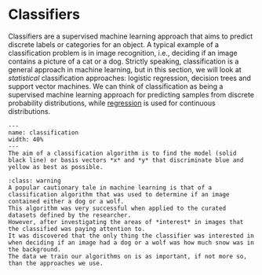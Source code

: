 # Classifiers 

Classifiers are a supervised machine learning approach that aims to predict discrete labels or categories for an object. 
A typical example of a classification problem is in image recognition, i.e., deciding if an image contains a picture of a cat or a dog. 
Strictly speaking, classification is a general approach in machine learning, but in this section, we will look at *statistical* classification approaches: logistic regression, decision trees and support vector machines. 
We can think of classification as being a supervised machine learning approach for predicting samples from discrete probability distributions, while [regression](/regression/regression) is used for continuous distributions. 

```{figure} ../images/classification.png
---
name: classification
width: 40%
---
The aim of a classification algorithm is to find the model (solid black line) or basis vectors *x* and *y* that discriminate blue and yellow as best as possible. 
```

```{admonition} A Cautionary Tale
:class: warning
A popular cautionary tale in machine learning is that of a classification algorithm that was used to determine if an image contained either a dog or a wolf. 
This algorithm was very successful when applied to the curated datasets defined by the researcher. 
However, after investigating the areas of *interest* in images that the classified was paying attention to. 
It was discovered that the only thing the classifier was interested in when deciding if an image had a dog or a wolf was how much snow was in the background. 
The data we train our algorithms on is as important, if not more so, than the approaches we use. 
```